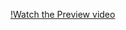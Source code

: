 [!Watch the Preview video](https://www.loom.com/share/382eb18aa55744c39ddf97c4d97f6e4e?sid=0de63695-745a-427f-b3a3-9f73ccc11d62)
